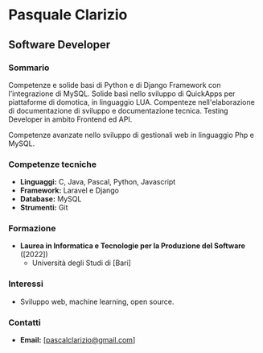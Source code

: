 # Pasquale Clarizio
## Software Developer

### Sommario
Competenze e solide basi di Python e di Django Framework con l'integrazione di MySQL.
Solide basi nello sviluppo di QuickApps per piattaforme di domotica, in linguaggio LUA.
Compenteze nell'elaborazione di documentazione di sviluppo e documentazione tecnica.
Testing Developer in ambito Frontend ed API.

Competenze avanzate nello sviluppo di gestionali web in linguaggio Php e MySQL.

### Competenze tecniche
* **Linguaggi:** C, Java, Pascal, Python, Javascript
* **Framework:** Laravel e Django
* **Database:** MySQL
* **Strumenti:** Git

### Formazione
* **Laurea in Informatica e Tecnologie per la Produzione del Software** ([2022])
  * Università degli Studi di [Bari]

### Interessi
* Sviluppo web, machine learning, open source.

### Contatti
* **Email:** [pascalclarizio@gmail.com]